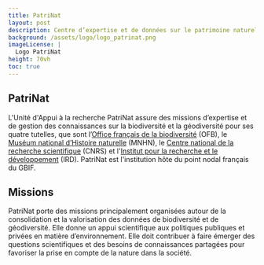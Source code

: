 ```yaml
---
title: PatriNat
layout: post
description: Centre d’expertise et de données sur le patrimoine naturel 
background: /assets/logo/logo_patrinat.png
imageLicense: |
  Logo PatriNat
height: 70vh
toc: true
---
```


<style> .feature-img img {background-color: white; object-fit: contain }> </style>

## PatriNat
L'Unité d'Appui à la recherche PatriNat assure des missions d’expertise et de gestion des connaissances sur la biodiversité et la géodiversité pour ses quatre tutelles, que sont l’[Office français de la biodiversité](https://www.ofb.gouv.fr/) (OFB), le [Muséum national d’Histoire naturelle](https://www.mnhn.fr/fr) (MNHN), le [Centre national de la recherche scientifique](https://www.cnrs.fr/fr) (CNRS) et l'[Institut pour la recherche et le développement](https://www.ird.fr/) (IRD). PatriNat est l'institution hôte du point nodal français du GBIF.


## Missions

PatriNat porte des missions principalement organisées autour de la consolidation et la valorisation des données de biodiversité et de géodiversité. Elle donne un appui scientifique aux politiques publiques et privées en matière d’environnement. Elle doit contribuer à faire émerger des questions scientifiques et des besoins de connaissances partagées pour favoriser la prise en compte de la nature dans la société.
